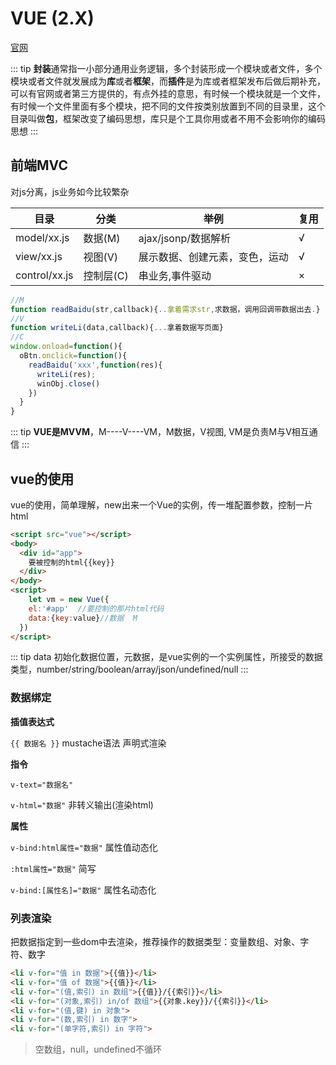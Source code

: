 # VUE (2.X)

[官网](https://cn.vuejs.org)

::: tip
**封装**通常指一小部分通用业务逻辑，多个封装形成一个模块或者文件，多个模块或者文件就发展成为**库**或者**框架**，而**插件**是为库或者框架发布后做后期补充，可以有官网或者第三方提供的，有点外挂的意思，有时候一个模块就是一个文件，有时候一个文件里面有多个模块，把不同的文件按类别放置到不同的目录里，这个目录叫做**包**，框架改变了编码思想，库只是个工具你用或者不用不会影响你的编码思想
:::

## 前端MVC

对js分离，js业务如今比较繁杂

| 目录          | 分类      | 举例                           | 复用 |
| ------------- | --------- | ------------------------------ | ---- |
| model/xx.js   | 数据(M)   | ajax/jsonp/数据解析            | √    |
| view/xx.js    | 视图(V)   | 展示数据、创建元素，变色，运动 | √    |
| control/xx.js | 控制层(C) | 串业务,事件驱动                | ×    |

```js
//M
function readBaidu(str,callback){..拿着需求str,求数据，调用回调带数据出去.}
//V
function writeLi(data,callback){...拿着数据写页面}
//C
window.onload=function(){
  oBtn.onclick=function(){
    readBaidu('xxx',function(res){
      writeLi(res);
      winObj.close()
    })
  }
}
```

::: tip
**VUE是MVVM**，M----V----VM，M数据，V视图, VM是负责M与V相互通信
:::


## vue的使用
vue的使用，简单理解，new出来一个Vue的实例，传一堆配置参数，控制一片html

```html
<script src="vue"></script>
<body>
  <div id="app">
    要被控制的html{{key}}
  </div>
</body>
<script>
	let vm = new Vue({
    el:'#app'  //要控制的那片html代码
    data:{key:value}//数据  M
  })
</script>
```

::: tip data
初始化数据位置，元数据，是vue实例的一个实例属性，所接受的数据类型，number/string/boolean/array/json/undefined/null
:::

### 数据绑定

**插值表达式**

`{{ 数据名 }}`	mustache语法   声明式渲染

**指令**

`v-text="数据名"`

`v-html="数据"`	非转义输出(渲染html)

**属性**

`v-bind:html属性="数据"`	属性值动态化

`:html属性="数据"`  简写   

`v-bind:[属性名]="数据"`	属性名动态化

### 列表渲染

把数据指定到一些dom中去渲染，推荐操作的数据类型：变量数组、对象、字符、数字

```html
<li v-for="值 in 数据">{{值}}</li>
<li v-for="值 of 数据">{{值}}</li>
<li v-for="(值,索引) in 数组">{{值}}/{{索引}}</li>
<li v-for="(对象,索引) in/of 数组">{{对象.key}}/{{索引}}</li>
<li v-for="(值,键) in 对象">
<li v-for="(数,索引) in 数字">
<li v-for="(单字符,索引) in 字符">
```

> 空数组，null，undefined不循环



